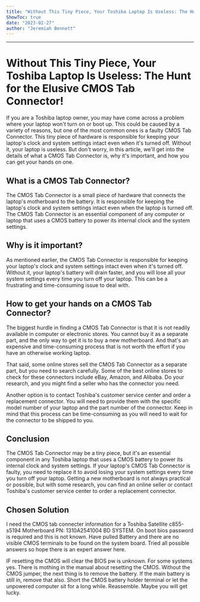 ```yaml
---
title: "Without This Tiny Piece, Your Toshiba Laptop Is Useless: The Hunt for the Elusive CMOS Tab Connector!"
ShowToc: true 
date: "2023-02-27"
author: "Jeremiah Bennett"
---
```

*****
# Without This Tiny Piece, Your Toshiba Laptop Is Useless: The Hunt for the Elusive CMOS Tab Connector!

If you are a Toshiba laptop owner, you may have come across a problem where your laptop won't turn on or boot up. This could be caused by a variety of reasons, but one of the most common ones is a faulty CMOS Tab Connector. This tiny piece of hardware is responsible for keeping your laptop's clock and system settings intact even when it's turned off. Without it, your laptop is useless. But don't worry, in this article, we'll get into the details of what a CMOS Tab Connector is, why it's important, and how you can get your hands on one.

## What is a CMOS Tab Connector?

The CMOS Tab Connector is a small piece of hardware that connects the laptop's motherboard to the battery. It is responsible for keeping the laptop's clock and system settings intact even when the laptop is turned off. The CMOS Tab Connector is an essential component of any computer or laptop that uses a CMOS battery to power its internal clock and the system settings.

## Why is it important?

As mentioned earlier, the CMOS Tab Connector is responsible for keeping your laptop's clock and system settings intact even when it's turned off. Without it, your laptop's battery will drain faster, and you will lose all your system settings every time you turn off your laptop. This can be a frustrating and time-consuming issue to deal with.

## How to get your hands on a CMOS Tab Connector?

The biggest hurdle in finding a CMOS Tab Connector is that it is not readily available in computer or electronic stores. You cannot buy it as a separate part, and the only way to get it is to buy a new motherboard. And that's an expensive and time-consuming process that is not worth the effort if you have an otherwise working laptop.

That said, some online stores sell the CMOS Tab Connector as a separate part, but you need to search carefully. Some of the best online stores to check for these connectors include eBay, Amazon, and Alibaba. Do your research, and you might find a seller who has the connector you need.

Another option is to contact Toshiba's customer service center and order a replacement connector. You will need to provide them with the specific model number of your laptop and the part number of the connector. Keep in mind that this process can be time-consuming as you will need to wait for the connector to be shipped to you.

## Conclusion

The CMOS Tab Connector may be a tiny piece, but it's an essential component in any Toshiba laptop that uses a CMOS battery to power its internal clock and system settings. If your laptop's CMOS Tab Connector is faulty, you need to replace it to avoid losing your system settings every time you turn off your laptop. Getting a new motherboard is not always practical or possible, but with some research, you can find an online seller or contact Toshiba's customer service center to order a replacement connector.


## Chosen Solution
 I need the CMOS tab connecter information for a Toshiba Satellite c855-s5194 Motherboard PN: 1310A2541004 BD SYSTEM. On boot bios password is required and this is not known. Have pulled Battery and there are no visible CMOS terminals to be found on the system board. Tried all possible answers so hope there is an expert answer here.

 IF resetting the CMOS will clear the BIOS pw is unknown. For some systems yes. There is mothing in the manual about resetting the CMOS. Without the CMOS jumper, the next thing is to remove the battery. If the main battery is still in, remove that also. Short the CMOS battery holder terminal or let the unpowered computer sit for a long while. Reassemble. Maybe you will get lucky.




